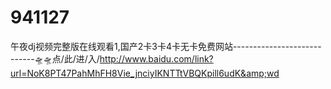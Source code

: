# 941127
午夜dj视频完整版在线观看1,国产2卡3卡4卡无卡免费网站----------------------------🛸🛸点/此/进/入/http://www.baidu.com/link?url=NoK8PT47PahMhFH8Vie_jnciyIKNTTtVBQKpill6udK&amp;wd
